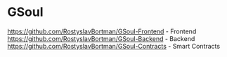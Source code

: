 # GSoul

https://github.com/RostyslavBortman/GSoul-Frontend - Frontend
https://github.com/RostyslavBortman/GSoul-Backend - Backend
https://github.com/RostyslavBortman/GSoul-Contracts - Smart Contracts

